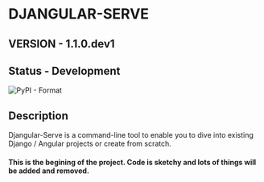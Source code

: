 # DJANGULAR-SERVE
##
## VERSION - 1.1.0.dev1
## Status - Development
![PyPI - Format](https://img.shields.io/pypi/format/djangular-cli)

## Description
Djangular-Serve is a command-line tool to enable you to dive into existing Django / Angular projects or create from scratch.


#### This is the begining of the project.  Code is sketchy and lots of things will be added and removed.